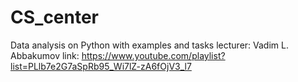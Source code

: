 # CS_center
Data analysis on Python with examples and tasks
lecturer: Vadim L. Abbakumov
link: https://www.youtube.com/playlist?list=PLlb7e2G7aSpRb95_Wi7lZ-zA6fOjV3_l7
